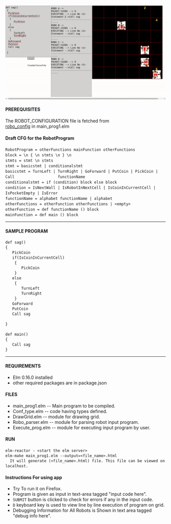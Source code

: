 ![alt text](https://github.com/sagarchamp007/RoboProgram/blob/master/flow.gif?raw=true)





#### PREREQUISITES
The ROBOT_CONFIGURATION file is fetched from    
[robo_config](https://raw.githubusercontent.com/sagarchamp007/elm-stuff/master/conf.json)   in main_prog1.elm  


#### Draft CFG for the RobotProgram
```RobotProgram = otherFunctions mainFunction otherFunctions```  
```block = \n { \n stmts \n } \n```   
```stmts = stmt \n stmts```    
```stmt = basicstmt | conditionalstmt```    
```basicstmt = TurnLeft | TurnRight | GoForward | PutCoin | PickCoin | Call                   functionName```   
```conditionalstmt = if (condition) block else block```    
```condition = IsNextWall | IsRobotInNextCell | IsCoinInCurrentCell |           IsPocketEmpty | IsError```    
```functionName = alphabet functionName | alphabet```   
```otherFunctions = otherFunction otherFunctions | <empty>```   
```otherFunction = def functionName () block```    
```mainFunction = def main () block```   

_________________________________________________

#### SAMPLE PROGRAM 
```
def sag()  
{  
   PickCoin  
   if(IsCoinInCurrentCell)  
    {    
       PickCoin  
    }  
   else  
    {  
       TurnLeft  
       TurnRight  
    }  
   GoForward  
   PutCoin  
   Call sag  

}  

def main()  
{  
   Call sag  
}  
```
__________________________________________________

#### REQUIREMENTS
- Elm 0.16.0 installed
- other required packages are in package.json


#### FILES
- main_prog1.elm -- Main program to be compiled.  
- Conf_type.elm -- code having types defined.  
- DrawGrid.elm -- module for drawing grid.  
- Robo_parser.elm -- module for parsing robot input program.  
- Execute_prog.elm -- module for executing input program by user.  


#### RUN
```
elm-reactor - <start the elm server>  
elm-make main_prog1.elm --output=<file_name>.html
  It will generate (<file_name>.html) file. This file can be viewed on localhost.
  ```

#### Instructions For using app
- Try To run it on Firefox.
- Program is given as input in text-area tagged "input code here".
- `SUBMIT` button is clicked to check for errors if any in the input code.
- `D` keyboard key is used to view line by line execution of program on grid.
- Debugging Information for All Robots is Shown in text area tagged "debug info here".
